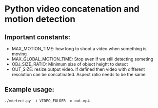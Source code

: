 # Python video concatenation and motion detection

## Important constants:

- MAX_MOTION_TIME: how long to shoot a video when something is moving
- MAX_GLOBAL_MOTION_TIME: Stop even if we still detecting someting
- OBJ_SIZE_RATIO: Minimum size of object height to detect
- OUT_SIZE: resize output video. If defined then video with different resolution can be concatinated. Aspect ratio needs to be the same


## Example usage:
`./mdetect.py -i VIDEO_FOLDER -o out.mp4`

